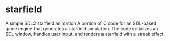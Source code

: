 # starfield
A simple SDL2 starfield animation
A portion of C code for an SDL-based game engine that generates a starfield simulation. 
The code initializes an SDL window, handles user input, and renders a starfield with a streak effect.
